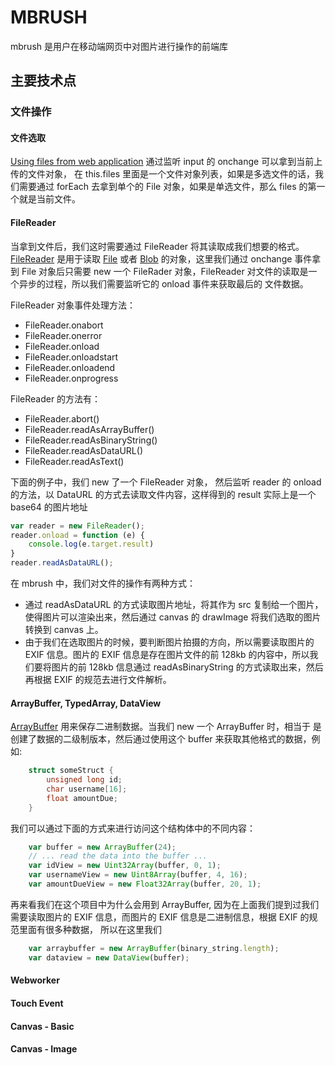 # MBRUSH
mbrush 是用户在移动端网页中对图片进行操作的前端库
## 主要技术点
### 文件操作

#### 文件选取
[Using files from web application](https://developer.mozilla.org/en-US/docs/Using_files_from_web_applications) 通过监听 input 的 onchange 可以拿到当前上传的文件对象，
在 this.files 里面是一个文件对象列表，如果是多选文件的话，我们需要通过 forEach 去拿到单个的 File 对象，如果是单选文件，那么 files 的第一个就是当前文件。

#### FileReader
当拿到文件后，我们这时需要通过 FileReader 将其读取成我们想要的格式。 [FileReader](https://developer.mozilla.org/en-US/docs/Web/API/FileReader) 是用于读取 [File](https://developer.mozilla.org/en-US/docs/Web/API/File) 或者 [Blob](https://developer.mozilla.org/en-US/docs/Web/API/Blob)
的对象，这里我们通过 onchange 事件拿到 File 对象后只需要 new 一个 FileRader 对象，FileReader 对文件的读取是一个异步的过程，所以我们需要监听它的 onload 事件来获取最后的
文件数据。

FileReader 对象事件处理方法：
* FileReader.onabort
* FileReader.onerror
* FileReader.onload
* FileReader.onloadstart
* FileReader.onloadend
* FileReader.onprogress

FileReader 的方法有：
* FileReader.abort()
* FileReader.readAsArrayBuffer()
* FileReader.readAsBinaryString()
* FileReader.readAsDataURL()
* FileReader.readAsText()

下面的例子中，我们 new 了一个 FileReader 对象， 然后监听 reader 的 onload 的方法，以 DataURL 的方式去读取文件内容，这样得到的 result 实际上是一个 base64 的图片地址

```javascript
var reader = new FileReader();
reader.onload = function (e) {
    console.log(e.target.result)
}
reader.readAsDataURL();
```

在 mbrush 中，我们对文件的操作有两种方式：
* 通过 readAsDataURL 的方式读取图片地址，将其作为 src 复制给一个图片，使得图片可以渲染出来，然后通过 canvas 的 drawImage 将我们选取的图片转换到 canvas 上。
* 由于我们在选取图片的时候，要判断图片拍摄的方向，所以需要读取图片的 EXIF 信息。图片的 EXIF 信息是存在图片文件的前 128kb 的内容中，所以我们要将图片的前 128kb 信息通过
readAsBinaryString 的方式读取出来，然后再根据 EXIF 的规范去进行文件解析。

#### ArrayBuffer, TypedArray, DataView
[ArrayBuffer](https://developer.mozilla.org/en-US/docs/Web/JavaScript/Reference/Global_Objects/ArrayBuffer) 用来保存二进制数据。当我们 new 一个 ArrayBuffer 时，相当于
是创建了数据的二级制版本，然后通过使用这个 buffer 来获取其他格式的数据，例如:

```c
    struct someStruct {
        unsigned long id;
        char username[16];
        float amountDue;
    }
```

我们可以通过下面的方式来进行访问这个结构体中的不同内容：

```javascript
    var buffer = new ArrayBuffer(24);
    // ... read the data into the buffer ...
    var idView = new Uint32Array(buffer, 0, 1);
    var usernameView = new Uint8Array(buffer, 4, 16);
    var amountDueView = new Float32Array(buffer, 20, 1);
```
再来看我们在这个项目中为什么会用到 ArrayBuffer, 因为在上面我们提到过我们需要读取图片的 EXIF 信息，而图片的 EXIF 信息是二进制信息，根据 EXIF 的规范里面有很多种数据，
所以在这里我们

```javascript
    var arraybuffer = new ArrayBuffer(binary_string.length);
    var dataview = new DataView(buffer);
```

#### Webworker
#### Touch Event
#### Canvas - Basic
#### Canvas - Image

